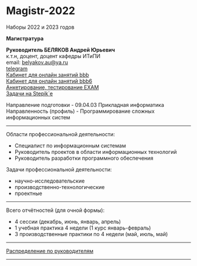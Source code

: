 # Magistr-2022  

Наборы 2022 и 2023 годов  

**Магистратура**  

**Руководитель БЕЛЯКОВ Андрей Юрьевич**  
к.т.н, доцент, доцент кафедры ИТиПИ  
email: belyakov.au@ya.ru  
[telegram](https://t.me/AndreyPerm)  
[Кабинет для онлайн занятий bbb](https://bbb.psaa.ru/rooms/gpm-vn9-df4-qfg/join)  
[Кабинет для онлайн занятий bbb6](https://bbb6.psaa.ru/b/cxy-tmy-6rl-vyv)  
[Анкетирование, тестирование EXAM](http://exam.1gb.ru/)  
[Задачи на Stepik`е](https://stepik.org/course/82800/syllabus)  

Направление подготовки - 09.04.03 Прикладная информатика  
Направленность (профиль) - Программирование сложных информационных систем  

---  

Области профессиональной деятельности:  
- Специалист по информационным системам  
- Руководитель проектов в области информационных технологий  
- Руководитель разработки программного обеспечения  

Задачи профессиональной деятельности:  
- научно-исследовательские  
- производственно-технологические  
- проектные  

---  

Всего отчётностей (для очной формы):  
- 4 сессии (декабрь, июнь, январь, апрель)  
- 1 учебная практика 4 недели (1 курс январь-февраль)  
- 3 производственные практики по 4 недели (май, июль, май)  

---  

[Распределение по руководителям](distrib.md)  

---  
